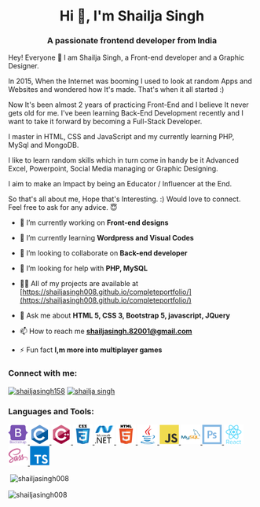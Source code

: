 <h1 align="center">Hi 👋, I'm Shailja Singh</h1>
<h3 align="center">A passionate frontend developer from India</h3>

<p>Hey! Everyone 👋 I am Shailja Singh, a Front-end developer and a Graphic Designer. 

In 2015, When the Internet was booming I used to look at random Apps and Websites and wondered how It's made. That's when it all started :)

Now It's been almost 2 years of practicing Front-End and I believe It never gets old for me.
I've been learning Back-End Development recently and I want to take it forward by becoming a Full-Stack Developer.

I master in HTML, CSS and JavaScript and my currently learning PHP, MySql and MongoDB.

I like to learn random skills which in turn come in handy be it Advanced Excel, Powerpoint, Social Media managing or Graphic Designing. 

I aim to make an Impact by being an Educator / Influencer at the End.

So that's all about me, Hope that's Interesting. :)
Would love to connect. Feel free to ask for any advice. 😇</p>

- 🔭 I’m currently working on **Front-end designs**

- 🌱 I’m currently learning **Wordpress and Visual Codes**

- 👯 I’m looking to collaborate on **Back-end developer**

- 🤝 I’m looking for help with **PHP, MySQL**

- 👨‍💻 All of my projects are available at [https://shailjasingh008.github.io/completeportfolio/](https://shailjasingh008.github.io/completeportfolio/)

- 💬 Ask me about **HTML 5, CSS 3, Bootstrap 5, javascript, JQuery**

- 📫 How to reach me **shailjasingh.82001@gmail.com**

- ⚡ Fun fact **I,m more into multiplayer games**

<h3 align="left">Connect with me:</h3>
<p align="left">
<a href="https://codepen.io/shailjasingh158" target="blank"><img align="center" src="https://raw.githubusercontent.com/rahuldkjain/github-profile-readme-generator/master/src/images/icons/Social/codepen.svg" alt="shailjasingh158" height="30" width="40" /></a>
<a href="https://linkedin.com/in/shailja singh" target="blank"><img align="center" src="https://raw.githubusercontent.com/rahuldkjain/github-profile-readme-generator/master/src/images/icons/Social/linked-in-alt.svg" alt="shailja singh" height="30" width="40" /></a>
</p>

<h3 align="left">Languages and Tools:</h3>
<p align="left"> <a href="https://getbootstrap.com" target="_blank" rel="noreferrer"> <img src="https://raw.githubusercontent.com/devicons/devicon/master/icons/bootstrap/bootstrap-plain-wordmark.svg" alt="bootstrap" width="40" height="40"/> </a> <a href="https://www.cprogramming.com/" target="_blank" rel="noreferrer"> <img src="https://raw.githubusercontent.com/devicons/devicon/master/icons/c/c-original.svg" alt="c" width="40" height="40"/> </a> <a href="https://www.w3schools.com/cpp/" target="_blank" rel="noreferrer"> <img src="https://raw.githubusercontent.com/devicons/devicon/master/icons/cplusplus/cplusplus-original.svg" alt="cplusplus" width="40" height="40"/> </a> <a href="https://www.w3schools.com/css/" target="_blank" rel="noreferrer"> <img src="https://raw.githubusercontent.com/devicons/devicon/master/icons/css3/css3-original-wordmark.svg" alt="css3" width="40" height="40"/> </a> <a href="https://dotnet.microsoft.com/" target="_blank" rel="noreferrer"> <img src="https://raw.githubusercontent.com/devicons/devicon/master/icons/dot-net/dot-net-original-wordmark.svg" alt="dotnet" width="40" height="40"/> </a> <a href="https://www.w3.org/html/" target="_blank" rel="noreferrer"> <img src="https://raw.githubusercontent.com/devicons/devicon/master/icons/html5/html5-original-wordmark.svg" alt="html5" width="40" height="40"/> </a> <a href="https://www.java.com" target="_blank" rel="noreferrer"> <img src="https://raw.githubusercontent.com/devicons/devicon/master/icons/java/java-original.svg" alt="java" width="40" height="40"/> </a> <a href="https://developer.mozilla.org/en-US/docs/Web/JavaScript" target="_blank" rel="noreferrer"> <img src="https://raw.githubusercontent.com/devicons/devicon/master/icons/javascript/javascript-original.svg" alt="javascript" width="40" height="40"/> </a> <a href="https://www.mysql.com/" target="_blank" rel="noreferrer"> <img src="https://raw.githubusercontent.com/devicons/devicon/master/icons/mysql/mysql-original-wordmark.svg" alt="mysql" width="40" height="40"/> </a> <a href="https://www.photoshop.com/en" target="_blank" rel="noreferrer"> <img src="https://raw.githubusercontent.com/devicons/devicon/master/icons/photoshop/photoshop-line.svg" alt="photoshop" width="40" height="40"/> </a> <a href="https://reactjs.org/" target="_blank" rel="noreferrer"> <img src="https://raw.githubusercontent.com/devicons/devicon/master/icons/react/react-original-wordmark.svg" alt="react" width="40" height="40"/> </a> <a href="https://sass-lang.com" target="_blank" rel="noreferrer"> <img src="https://raw.githubusercontent.com/devicons/devicon/master/icons/sass/sass-original.svg" alt="sass" width="40" height="40"/> </a> <a href="https://www.typescriptlang.org/" target="_blank" rel="noreferrer"> <img src="https://raw.githubusercontent.com/devicons/devicon/master/icons/typescript/typescript-original.svg" alt="typescript" width="40" height="40"/> </a> </p>

<p>&nbsp;<img align="center" src="https://github-readme-stats.vercel.app/api?username=shailjasingh008&show_icons=true&locale=en" alt="shailjasingh008" /></p>

<p><img align="center" src="https://github-readme-streak-stats.herokuapp.com/?user=shailjasingh008&" alt="shailjasingh008" /></p>
